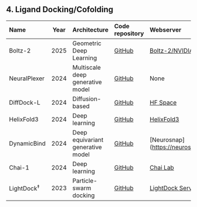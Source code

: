 
## 4. Ligand Docking/Cofolding

| **Name**       | **Year** | **Architecture**                 | **Code repository**                                  | **Webserver**                                                                         | **Reference**                                             |
|:---------------|:--------:|:---------------------------------|:-----------------------------------------------------|:--------------------------------------------------------------------------------------|:----------------------------------------------------------|
| Boltz-2   | 2025     |  Geometric Deep Learning | [GitHub](https://github.com/jwohlwend/boltz)     | [Boltz-2/NVIDIA](https://build.nvidia.com/mit/boltz2)                                                                                 | [10.1101/2025.06.14.659707](10.1101/2025.06.14.659707)        |
| NeuralPlexer   | 2024     | Multiscale deep generative model | [GitHub](https://github.com/zrqiao/NeuralPLexer)     | None                                                                                 | [s42256-024-00792-z](https://doi.org/10.1038/s42256-024-00792-z)        |
| DiffDock-L     | 2024     | Diffusion-based                  | [GitHub](https://github.com/gcorso/DiffDock)         | [HF Space](https://huggingface.co/spaces/reginabarzilaygroup/DiffDock-Web)           | [arXiv:2402.18396](https://arxiv.org/abs/2402.18396)                   |
| HelixFold3            | 2024     | Deep learning                                  | [GitHub](https://github.com/PaddlePaddle/PaddleHelix)          | [HelixFold3](https://paddlehelix.baidu.com/app/all/helixfold3/forecast)        | [arXiv:2408.16975](https://arxiv.org/abs/2408.16975)                         |
| DynamicBind    | 2024     | Deep equivariant generative model| [GitHub](https://github.com/luwei0917/DynamicBind)   | [Neurosnap] (https://neurosnap.ai/service/DynamicBind)                                | [s41467-024-45461-2](https://doi.org/10.1038/s41467-024-45461-2)        |
| Chai-1                | 2024     | Deep learning                                  | [GitHub](https://github.com/chaidiscovery/chai-lab)            | [Chai Lab](https://lab.chaidiscovery.com/)                                     | [10.1101/2024.10.10.615955](https://doi.org/10.1101/2024.10.10.615955)       |
| LightDock<sup>‡</sup> | 2023     | Particle-swarm docking           | [GitHub](https://github.com/lightdock)               | [LightDock Server](https://server.lightdock.org/)                                     | [10.1093/nar/gkad327](https://doi.org/10.1093/nar/gkad327)             |







